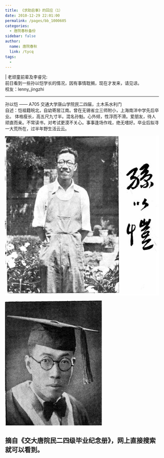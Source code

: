 ```yaml
---
title: 《求助启事》的回应（1）
date: 2010-12-29 22:01:00
permalink: /pages/bb_1000605
categories: 
  - 唐院春秋备份
sidebar: false
author: 
  name: 唐院春秋
  link: /tycq
tags: 
  - 
---
```


| 老顽童前辈及李睿兄:  
前日看到一些孙以恺学长的情况，因有事情耽搁，现在才发来，请见谅。  
校友：lenny_jingzhi  
  

* * *

  
孙以恺 —— A705 交通大学唐山学院民二四届，土木系水利门  
自述：恺祖籍皖北，自幼寄居江南。曾在无锡省立三师附小，上海南洋中学先后卒业。
体格瘦长，高五尺九寸半。混名孙魁。心外倾，性浮而不滑。爱朋友，待人顽直而亲。不常读书，对考试更漠不关心。事事逢场作戏，绝无嗜好。卒业后拟寻一大荒所在，过半年野生活云云。  
  

![](/pic/img617.ph.126.net_BjGLT_EV02b8p6aN5CQTrA==_1659857937664401672.jpg)

![](/pic/img694.ph.126.net_E0ORD5cy4OG3TcsKAkI06w==_1150106754840953212.jpg)

  
  
摘自《交大唐院民二四级毕业纪念册》，网上直接搜索就可以看到。  
---